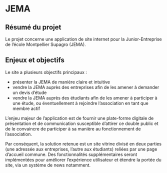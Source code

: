 # JEMA
## Résumé du projet

Le projet concerne une application de site internet pour la Junior-Entreprise de l’école Montpellier Supagro (JEMA). 

## Enjeux et objectifs

Le site a plusieurs objectifs principaux :
* présenter la JEMA de manière claire et intuitive
* vendre la JEMA auprès des entreprises afin de les amener à demander un devis d’étude
* vendre la JEMA auprès des étudiants afin de les amener à participer à une étude, ou éventuellement à rejoindre l’association en tant que membre actif

L’enjeu majeur de l’application est de fournir une plate-forme digitale de présentation et de communication susceptible d’attirer ce double public et de le convaincre de participer à sa manière au fonctionnement de l’association.

Par conséquent, la solution retenue est un site vitrine divisé en deux parties (une adressée aux entreprises, l’autre aux étudiants) reliées par une page d’accueil commune. Des fonctionnalités supplémentaires seront implémentées pour améliorer l’expérience utilisateur et étendre la portée du site, via un système de news notamment.

